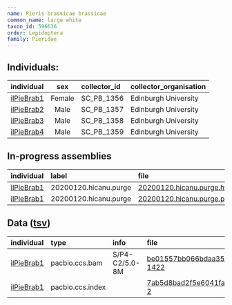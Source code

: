 ```yaml
---
name: Pieris brassicae brassicae
common_name: large white
taxon_id: 596636
order: Lepidoptera
family: Pieridae
---
```


## Individuals:

| individual | sex | collector_id | collector_organisation |
| :--------- | :-: | :----------- | :--------------------- |
| [ilPieBrab1](ilPieBrab1.md) | Female | SC_PB_1356 | Edinburgh University |
| [ilPieBrab2](ilPieBrab2.md) | Male | SC_PB_1357 | Edinburgh University |
| [ilPieBrab3](ilPieBrab3.md) | Male | SC_PB_1358 | Edinburgh University |
| [ilPieBrab4](ilPieBrab4.md) | Male | SC_PB_1359 | Edinburgh University |

## In-progress assemblies

| individual | label | file |
| :--------- | :---- | :--- |
| [ilPieBrab1](ilPieBrab1.md) | 20200120.hicanu.purge | [20200120.hicanu.purge.htig.fasta.gz](https://darwin.cog.sanger.ac.uk/insects/Pieris_brassicae_brassicae/ilPieBrab1/assemblies/working/20200120.hicanu.purge/20200120.hicanu.purge.htig.fasta.gz) |
| [ilPieBrab1](ilPieBrab1.md) | 20200120.hicanu.purge | [20200120.hicanu.purge.prim.fasta.gz](https://darwin.cog.sanger.ac.uk/insects/Pieris_brassicae_brassicae/ilPieBrab1/assemblies/working/20200120.hicanu.purge/20200120.hicanu.purge.prim.fasta.gz) |

## Data ([tsv](Pieris_brassicae_brassicae_data.tsv))

| individual | type | info | file |
| :--------- | :--- | :--- | :--- |
| [ilPieBrab1](ilPieBrab1.md) | pacbio.ccs.bam | S/P4-C2/5.0-8M | [be01557bb066bdaa35330e14a1fe9a4a-1422](https://darwin.cog.sanger.ac.uk/insects/Pieris_brassicae_brassicae/ilPieBrab1/genomic_data/pacbio/m64089_191222_163848.ccs.bam) |
| [ilPieBrab1](ilPieBrab1.md) | pacbio.ccs.index |  | [7ab5d8bad2f5e6041fa00ee63d012ed4-2](https://darwin.cog.sanger.ac.uk/insects/Pieris_brassicae_brassicae/ilPieBrab1/genomic_data/pacbio/m64089_191222_163848.ccs.bam.pbi) |
